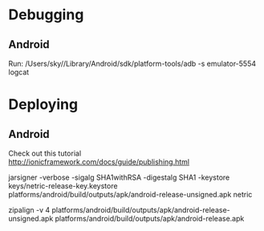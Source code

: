 # Debugging

## Android

Run:
    /Users/sky//Library/Android/sdk/platform-tools/adb -s emulator-5554 logcat

# Deploying

## Android

Check out this tutorial
http://ionicframework.com/docs/guide/publishing.html

jarsigner -verbose -sigalg SHA1withRSA -digestalg SHA1 -keystore keys/netric-release-key.keystore platforms/android/build/outputs/apk/android-release-unsigned.apk netric

zipalign -v 4 platforms/android/build/outputs/apk/android-release-unsigned.apk platforms/android/build/outputs/apk/android-release.apk
